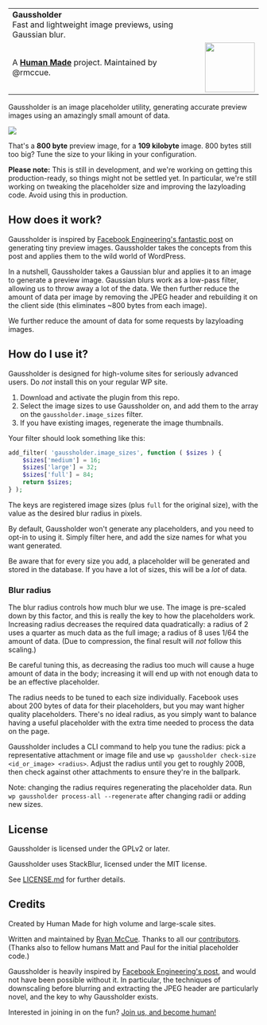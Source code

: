<table width="100%">
	<tr>
		<td align="left" width="70">
			<strong>Gaussholder</strong><br />
			 Fast and lightweight image previews, using Gaussian blur.
		</td>
		<td align="right" width="20%">
			<!--
			<a href="https://travis-ci.org/humanmade/Gaussholder">
				<img src="https://travis-ci.org/humanmade/Gaussholder.svg?branch=master" alt="Build status">
			</a>
			<a href="http://codecov.io/github/humanmade/Gaussholder?branch=master">
				<img src="http://codecov.io/github/humanmade/Gaussholder/coverage.svg?branch=master" alt="Coverage via codecov.io" />
			</a>
			-->
		</td>
	</tr>
	<tr>
		<td>
			A <strong><a href="https://hmn.md/">Human Made</a></strong> project. Maintained by @rmccue.
		</td>
		<td align="center">
			<img src="https://hmn.md/content/themes/hmnmd/assets/images/hm-logo.svg" width="100" />
		</td>
	</tr>
</table>

Gaussholder is an image placeholder utility, generating accurate preview images using an amazingly small amount of data.

<img src="preview.gif" />

That's a **800 byte** preview image, for a **109 kilobyte** image. 800 bytes still too big? Tune the size to your liking in your configuration.

**Please note:** This is still in development, and we're working on getting this production-ready, so things might not be settled yet. In particular, we're still working on tweaking the placeholder size and improving the lazyloading code. Avoid using this in production.

## How does it work?

Gaussholder is inspired by [Facebook Engineering's fantastic post][fbeng] on generating tiny preview images. Gaussholder takes the concepts from this post and applies them to the wild world of WordPress.

In a nutshell, Gaussholder takes a Gaussian blur and applies it to an image to generate a preview image. Gaussian blurs work as a low-pass filter, allowing us to throw away a lot of the data. We then further reduce the amount of data per image by removing the JPEG header and rebuilding it on the client side (this eliminates ~800 bytes from each image).

We further reduce the amount of data for some requests by lazyloading images.

[fbeng]: https://code.facebook.com/posts/991252547593574

## How do I use it?

Gaussholder is designed for high-volume sites for seriously advanced users. Do _not_ install this on your regular WP site.

1. Download and activate the plugin from this repo.
2. Select the image sizes to use Gaussholder on, and add them to the array on the `gaussholder.image_sizes` filter.
3. If you have existing images, regenerate the image thumbnails.

Your filter should look something like this:

```php
add_filter( 'gaussholder.image_sizes', function ( $sizes ) {
	$sizes['medium'] = 16;
	$sizes['large'] = 32;
	$sizes['full'] = 84;
	return $sizes;
} );
```

The keys are registered image sizes (plus `full` for the original size), with the value as the desired blur radius in pixels.

By default, Gaussholder won't generate any placeholders, and you need to opt-in to using it. Simply filter here, and add the size names for what you want generated.

Be aware that for every size you add, a placeholder will be generated and stored in the database. If you have a lot of sizes, this will be a _lot_ of data.

### Blur radius

The blur radius controls how much blur we use. The image is pre-scaled down by this factor, and this is really the key to how the placeholders work. Increasing radius decreases the required data quadratically: a radius of 2 uses a quarter as much data as the full image; a radius of 8 uses 1/64 the amount of data. (Due to compression, the final result will *not* follow this scaling.)

Be careful tuning this, as decreasing the radius too much will cause a huge amount of data in the body; increasing it will end up with not enough data to be an effective placeholder.

The radius needs to be tuned to each size individually. Facebook uses about 200 bytes of data for their placeholders, but you may want higher quality placeholders. There's no ideal radius, as you simply want to balance having a useful placeholder with the extra time needed to process the data on the page.

Gaussholder includes a CLI command to help you tune the radius: pick a representative attachment or image file and use `wp gaussholder check-size <id_or_image> <radius>`. Adjust the radius until you get to roughly 200B, then check against other attachments to ensure they're in the ballpark.

Note: changing the radius requires regenerating the placeholder data. Run `wp gaussholder process-all --regenerate` after changing radii or adding new sizes.

## License
Gaussholder is licensed under the GPLv2 or later.

Gaussholder uses StackBlur, licensed under the MIT license.

See [LICENSE.md](LICENSE.md) for further details.

## Credits
Created by Human Made for high volume and large-scale sites.

Written and maintained by [Ryan McCue](https://github.com/rmccue). Thanks to all our [contributors](https://github.com/humanmade/Gaussholder/graphs/contributors). (Thanks also to fellow humans Matt and Paul for the initial placeholder code.)

Gaussholder is heavily inspired by [Facebook Engineering's post][fbeng], and would not have been possible without it. In particular, the techniques of downscaling before blurring and extracting the JPEG header are particularly novel, and the key to why Gaussholder exists.

Interested in joining in on the fun? [Join us, and become human!](https://hmn.md/is/hiring/)
